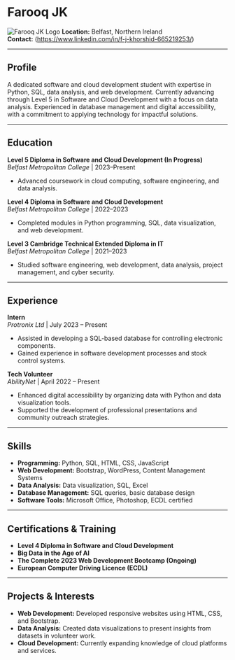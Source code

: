 # Farooq JK
![Farooq JK Logo](/assets/img/img.jpg)
**Location:** Belfast, Northern Ireland  
**Contact:** (https://www.linkedin.com/in/f-j-khorshid-665219253/)

---

## Profile

A dedicated software and cloud development student with expertise in Python, SQL, data analysis, and web development. 
Currently advancing through Level 5 in Software and Cloud Development with a focus on data analysis. 
Experienced in database management and digital accessibility, with a 
commitment to applying technology for impactful solutions.

---

## Education

**Level 5 Diploma in Software and Cloud Development (In Progress)**  
*Belfast Metropolitan College* | 2023–Present  
- Advanced coursework in cloud computing, software engineering, and data analysis.

**Level 4 Diploma in Software and Cloud Development**  
*Belfast Metropolitan College* | 2022–2023  
- Completed modules in Python programming, SQL, data visualization, and web development.

**Level 3 Cambridge Technical Extended Diploma in IT**  
*Belfast Metropolitan College* | 2021–2023  
- Studied software engineering, web development, data analysis, project management, and cyber security.

---

## Experience

**Intern**  
*Protronix Ltd* | July 2023 – Present  
- Assisted in developing a SQL-based database for controlling electronic components.
- Gained experience in software development processes and stock control systems.

**Tech Volunteer**  
*AbilityNet* | April 2022 – Present  
- Enhanced digital accessibility by organizing data with Python and data visualization tools.
- Supported the development of professional presentations and community outreach strategies.

---

## Skills

- **Programming:** Python, SQL, HTML, CSS, JavaScript
- **Web Development:** Bootstrap, WordPress, Content Management Systems
- **Data Analysis:** Data visualization, SQL, Excel
- **Database Management:** SQL queries, basic database design
- **Software Tools:** Microsoft Office, Photoshop, ECDL certified

---

## Certifications & Training

- **Level 4 Diploma in Software and Cloud Development**
- **Big Data in the Age of AI**
- **The Complete 2023 Web Development Bootcamp (Ongoing)**
- **European Computer Driving Licence (ECDL)**

---

## Projects & Interests

- **Web Development:** Developed responsive websites using HTML, CSS, and Bootstrap.
- **Data Analysis:** Created data visualizations to present insights from datasets in volunteer work.
- **Cloud Development:** Currently expanding knowledge of cloud platforms and services.

